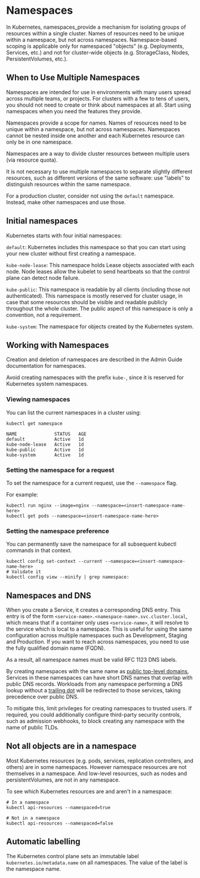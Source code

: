 # Namespaces

In Kubernetes, namespaces_provide a mechanism for isolating groups of resources within a single cluster. Names of resources need to be unique within a namespace, but not across namespaces. Namespace-based scoping is applicable only for namespaced "objects" (e.g. Deployments, Services, etc.) and not for cluster-wide objects (e.g. StorageClass, Nodes, PersistentVolumes, etc.).

## When to Use Multiple Namespaces

Namespaces are intended for use in environments with many users spread across multiple teams, or projects.  For clusters with a few to tens of users, you should not need to create or think about namespaces at all.  Start using namespaces when you need the features they provide.

Namespaces provide a scope for names.  Names of resources need to be unique within a namespace, but not across namespaces. Namespaces cannot be nested inside one another and each Kubernetes resource can only be in one namespace.

Namespaces are a way to divide cluster resources between multiple users (via resource quota).

It is not necessary to use multiple namespaces to separate slightly different resources, such as different versions of the same software: use
"labels" to distinguish resources within the same namespace.

For a production cluster, consider not using the `default` namespace. Instead, make other namespaces and use those.

## Initial namespaces

Kubernetes starts with four initial namespaces:

`default`: Kubernetes includes this namespace so that you can start using your new cluster without first creating a namespace.

`kube-node-lease`: This namespace holds Lease objects associated with each node. Node leases allow the kubelet to send heartbeats so that the control plane can detect node failure.

`kube-public`: This namespace is readable by all clients (including those not authenticated). This namespace is mostly reserved for cluster usage, in case that some resources should be visible and readable publicly throughout the whole cluster. The public aspect of this namespace is only a convention, not a requirement.

`kube-system`: The namespace for objects created by the Kubernetes system.

## Working with Namespaces

Creation and deletion of namespaces are described in the
Admin Guide documentation for namespaces.

Avoid creating namespaces with the prefix `kube-`, since it is reserved for Kubernetes system namespaces.

### Viewing namespaces

You can list the current namespaces in a cluster using:

```shell
kubectl get namespace
```

```
NAME              STATUS   AGE
default           Active   1d
kube-node-lease   Active   1d
kube-public       Active   1d
kube-system       Active   1d
```

### Setting the namespace for a request

To set the namespace for a current request, use the `--namespace` flag.

For example:

```shell
kubectl run nginx --image=nginx --namespace=<insert-namespace-name-here>
kubectl get pods --namespace=<insert-namespace-name-here>
```

### Setting the namespace preference

You can permanently save the namespace for all subsequent kubectl commands in that context.

```shell
kubectl config set-context --current --namespace=<insert-namespace-name-here>
# Validate it
kubectl config view --minify | grep namespace:
```

## Namespaces and DNS

When you create a Service, it creates a corresponding DNS entry. This entry is of the form `<service-name>.<namespace-name>.svc.cluster.local`, which means that if a container only uses `<service-name>`, it will resolve to the service which is local to a namespace. This is useful for using the same configuration across multiple namespaces such as Development, Staging and Production. If you want to reach across namespaces, you need to use the fully qualified domain name (FQDN).

As a result, all namespace names must be valid RFC 1123 DNS labels.

By creating namespaces with the same name as [public top-level
domains](https://data.iana.org/TLD/tlds-alpha-by-domain.txt), Services in these namespaces can have short DNS names that overlap with public DNS records. Workloads from any namespace performing a DNS lookup without a [trailing dot](https://datatracker.ietf.org/doc/html/rfc1034#page-8) will be redirected to those services, taking precedence over public DNS.

To mitigate this, limit privileges for creating namespaces to trusted users. If required, you could additionally configure third-party security controls, such as admission webhooks, to block creating any namespace with the name of public TLDs.

## Not all objects are in a namespace

Most Kubernetes resources (e.g. pods, services, replication controllers, and others) are in some namespaces. However namespace resources are not themselves in a namespace. And low-level resources, such as nodes and persistentVolumes, are not in any namespace.

To see which Kubernetes resources are and aren't in a namespace:

```shell
# In a namespace
kubectl api-resources --namespaced=true

# Not in a namespace
kubectl api-resources --namespaced=false
```

## Automatic labelling

The Kubernetes control plane sets an immutable label `kubernetes.io/metadata.name` on all namespaces. The value of the label is the namespace name.